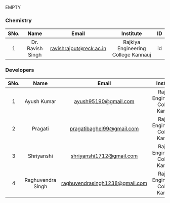  EMPTY
<!-- Remove all lines above this line before making changes to the file -->
### Chemistry
| SNo. | Name | Email | Institute | ID |
| :---: | :---: | :---: | :---: | :---: |
| 1 | Dr. Ravish Singh | ravishrajput@reck.ac.in | Rajkiya Engineering College Kannauj | id |

### Developers
| SNo. | Name | Email | Institute | ID |
| :---: | :---: | :---: | :---: | :---: |
| 1 | Ayush Kumar | ayush95190@gmail.com | Rajkiya Engineering College Kannauj | id |
| 2 | Pragati | pragatibaghel99@gmail.com | Rajkiya Engineering College Kannauj | id |
| 3 | Shriyanshi	 | shriyanshi1712@gmail.com | Rajkiya Engineering College Kannauj | id |
| 4 | Raghuvendra Singh | raghuvendrasingh1238@gmail.com | Rajkiya Engineering College Kannauj | id |
